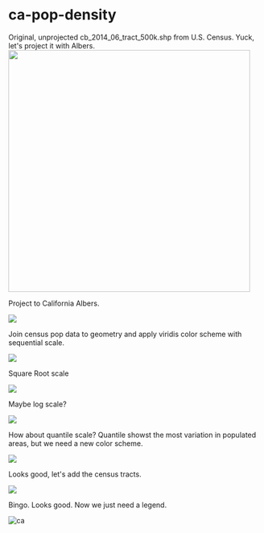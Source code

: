 # ca-pop-density
Original, unprojected cb_2014_06_tract_500k.shp from U.S. Census. Yuck, let's project it with Albers.
<img src="https://raw.githubusercontent.com/orcutt989/d3js/master/ca-pop-density/png/ca-original.png" width="480" height="480">

Project to California Albers.

![](https://raw.githubusercontent.com/orcutt989/d3js/master/ca-pop-density/png/ca-albers.png)

Join census pop data to geometry and apply viridis color scheme with sequential scale.

![](https://raw.githubusercontent.com/orcutt989/d3js/master/ca-pop-density/png/ca-albers-color.png)

Square Root scale

![](https://raw.githubusercontent.com/orcutt989/d3js/master/ca-pop-density/png/ca-tracts-sqrt.png)

Maybe log scale?

![](https://raw.githubusercontent.com/orcutt989/d3js/master/ca-pop-density/png/ca-tracts-log.png)

How about quantile scale? Quantile showst the most variation in populated areas, but we need a new color scheme.

![](https://raw.githubusercontent.com/orcutt989/d3js/master/ca-pop-density/png/ca-tracts-quantile.png)

Looks good, let's add the census tracts.

![](https://raw.githubusercontent.com/orcutt989/d3js/master/ca-pop-density/png/ca-tracts-threshold.png)

Bingo. Looks good. Now we just need a legend.

![ca](https://raw.githubusercontent.com/orcutt989/d3js/master/ca-pop-density/png/ca.png)
